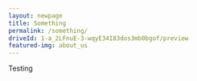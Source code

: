 ```yaml
---
layout: newpage
title: Something
permalink: /something/
driveId: 1-a_2LFnuE-3-wqyE34I83dos3mb0bgof/preview
featured-img: about_us
---
```


Testing
